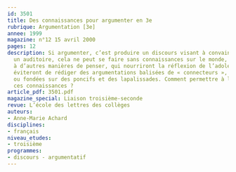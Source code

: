```yaml
---
id: 3501
title: Des connaissances pour argumenter en 3e
rubrique: Argumentation [3e]
annee: 1999
magazine: n°12 15 avril 2000
pages: 12
description: Si argumenter, c’est produire un discours visant à convaincre ou à persuader
  un auditoire, cela ne peut se faire sans connaissances sur le monde, sans références
  à d’autres manières de penser, qui nourriront la réflexion de l’adolescent et lui
  éviteront de rédiger des argumentations balisées de « connecteurs », mais vides
  ou fondées sur des poncifs et des lapalissades. Comment permettre à l’élève de s’approprier
  ces connaissances ?
article_pdf: 3501.pdf
magazine_special: Liaison troisième-seconde
revue: L’école des lettres des collèges
auteurs:
- Anne-Marie Achard
disciplines:
- français
niveau_etudes:
- troisième
programmes:
- discours - argumentatif
---
```

